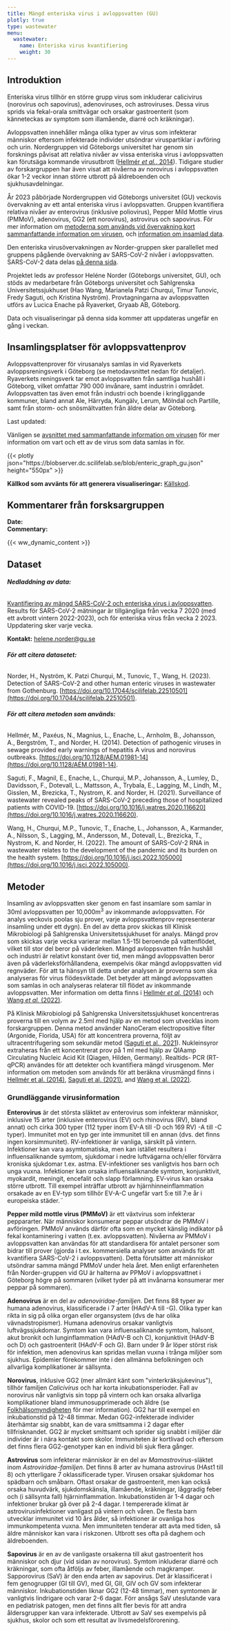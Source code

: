 ```yaml
---
title: Mängd enteriska virus i avloppsvatten (GU)
plotly: true
type: wastewater
menu:
  wastewater:
    name: Enteriska virus kvantifiering
    weight: 30
---
```


## Introduktion

Enteriska virus tillhör en större grupp virus som inkluderar calicivirus (norovirus och sapovirus), adenoviruses, och astroviruses. Dessa virus sprids via fekal-orala smittvägar och orsakar gastroenterit (som känneteckas av symptom som illamående, diarré och kräkningar).

Avloppsvatten innehåller många olika typer av virus som infekterar människor eftersom infekterade individer utsöndrar viruspartiklar i avföring och urin. Nordergruppen vid Göteborgs universitet har genom sin forsknings påvisat att relativa nivåer av vissa enteriska virus i avloppsvatten kan förutsäga kommande virusutbrott ([Hellmér _et al._, 2014](https://pubmed.ncbi.nlm.nih.gov/25172863/)). Tidigare studier av forskargruppen har även visat att nivåerna av norovirus i avloppsvatten ökar 1-2 veckor innan större utbrott på äldreboenden och sjukhusavdelningar.

År 2023 påbörjade Nordergruppen vid Göteborgs universitet (GU) veckovis övervakning av ett antal enteriska virus i avloppsvatten. Gruppen kvantifiera relativa nivåer av enterovirus (inklusive poliovirus), Pepper Mild Mottle virus (PMMoV), adenovirus, GG2 (ett norovirus), astrovirus och sapovirus. För mer information om [metoderna som används vid övervakning](#metoder),[kort sammanfattande information om virusen](#basic-virus-information), och [information om insamlad data](#dataset).

Den enteriska virusövervakningen av Norder-gruppen sker parallellet med gruppens pågående övervakning av SARS-CoV-2 nivåer i avloppsvatten. SARS-CoV-2 data delas [på denna sida](/dashboards/wastewater/covid_quantification/covid_quant_gu/).

Projektet leds av professor Heléne Norder (Göteborgs universitet, GU), och stöds av medarbetare från Göteborgs universitet och Sahlgrenska Universitetssjukhuset (Hao Wang, Marianela Patzi Churqui, Timur Tunovic, Fredy Saguti, och Kristina Nyström). Provtagningarna av avloppsvatten utförs av Lucica Enache på Ryaverket, Gryaab AB, Göteborg.

Data och visualiseringar på denna sida kommer att uppdateras ungefär en gång i veckan.

## Insamlingsplatser för avloppsvattenprov

Avloppsvattenprover för virusanalys samlas in vid Ryaverkets avloppsreningsverk i Göteborg (se metodavsnittet nedan för detaljer). Ryaverkets reningsverk tar emot avloppsvatten från samtliga hushåll i Göteborg, vilket omfattar 790 000 invånare, samt industrin i området. Avloppsvatten tas även emot från industri och boende i kringliggande kommuner, bland annat Ale, Härryda, Kungälv, Lerum, Mölndal och Partille, samt från storm- och snösmältvatten från äldre delar av Göteborg.

<div class="alert alert-info">Last updated: <span id="last_modified_enteric"></span></div>

Vänligen se [avsnittet med sammanfattande information om virusen](#basic-virus-information) för mer information om vart och ett av de virus som data samlas in för.

 <div class="plot_wrapper mb-3">
  <div class="table-responsive">{{< plotly json="https://blobserver.dc.scilifelab.se/blob/enteric_graph_gu.json" height="550px" >}}</div>
</div>

**Källkod som avvänts för att generera visualiseringar:** [Källskod](https://github.com/ScilifelabDataCentre/covid-portal-visualisations/blob/main/wastewater/enteric_viruses_gu.py).

## Kommentarer från forsksargruppen

<div><b>Date:</b> <span id="gu_enteric_comment_date"></span><br><b>Commentary:</b> <span id="gu_enteric_comment"></span></div>

{{< ww_dynamic_content >}}
<br>

## Dataset

###### **Nedladdning av data:**

[Kvantifiering av mängd SARS-CoV-2 och enteriska virus i avloppsvatten](https://blobserver.dckube.scilifelab.se/blob/wastewater_data_gu_allviruses.xlsx). Results för SARS-CoV-2 mätningar är tillgängliga från vecka 7 2020 (med ett avbrott vintern 2022-2023), och för enteriska virus från vecka 2 2023. Uppdatering sker varje vecka.

**Kontakt:** <helene.norder@gu.se>

###### **För att citera datasetet:**

Norder, H., Nyström, K. Patzi Churqui, M., Tunovic, T., Wang, H. (2023). Detection of SARS-CoV-2 and other human enteric viruses in wastewater from Gothenburg. [https://doi.org/10.17044/scilifelab.22510501](https://doi.org/10.17044/scilifelab.22510501).

###### **För att citera metoden som används:**

Hellmér, M., Paxéus, N., Magnius, L., Enache, L., Arnholm, B., Johansson, A., Bergström, T., and Norder, H. (2014). Detection of pathogenic viruses in sewage provided early warnings of hepatitis A virus and norovirus outbreaks. [https://doi.org/10.1128/AEM.01981-14](https://doi.org/10.1128/AEM.01981-14).

Saguti, F., Magnil, E., Enache, L., Churqui, M.P., Johansson, A., Lumley, D., Davidsson, F., Dotevall, L., Mattsson, A., Trybala, E., Lagging, M., Lindh, M., Gisslen, M., Brezicka, T., Nystrom, K. and Norder, H. (2021). Surveillance of wastewater revealed peaks of SARS-CoV-2 preceding those of hospitalized patients with COVID-19. [https://doi.org/10.1016/j.watres.2020.116620](https://doi.org/10.1016/j.watres.2020.116620).

Wang, H., Churqui, M.P., Tunovic, T., Enache, L., Johansson, A., Karmander, A., Nilsson, S., Lagging, M., Andersson, M., Dotevall, L., Brezicka, T., Nystrom, K. and Norder, H. (2022). The amount of SARS-CoV-2 RNA in wastewater relates to the development of the pandemic and its burden on the health system. [https://doi.org/10.1016/j.isci.2022.105000](https://doi.org/10.1016/j.isci.2022.105000).

## Metoder

Insamling av avloppsvatten sker genom en fast insamlare som samlar in 30ml avloppsvatten per 10,000m<sup>3</sup> av inkommande avloppsvatten. För analys veckovis poolas sju prover, varje avloppsvattenprov representerar insamling under ett dygn). En del av detta prov skickas till Klinisk Mikrobiologi på Sahlgrenska Universitetssjukhuset för analys. Mängd prov som skickas varje vecka varierar mellan 1.5-15l beroende på vattenflödet, vilket till stor del beror på väderleken. Mängd avloppsvatten från hushåll och industri är relativt konstant över tid, men mängd avloppsvatten beror även på väderleksförhållandena, exempelvis ökar mängd avloppsvatten vid regnväder. För att ta hänsyn till detta under analysen är proverna som ska analyseras för virus flödesviktade. Det betyder att mängd avloppsvatten som samlas in och analyseras relaterar till flödet av inkommande avloppsvatten. Mer information om detta finns i [Hellmér _et al._ (2014)](https://pubmed.ncbi.nlm.nih.gov/25172863/) och [Wang _et al._ (2022)](https://pubmed.ncbi.nlm.nih.gov/36035197/).

På Klinisk Mikrobiologi på Sahlgrenska Universitetssjukhuset koncentreras proverna till en volym av 2.5ml med hjälp av en metod som utvecklas inom forskargruppen. Denna metod använder NanoCeram electropositive filter (Argonide, Florida, USA) för att koncentrera proverna, följt av ultracentrifugering som sekundär metod ([Saguti et al., 2021](https://doi.org/10.1016/j.watres.2020.116620)). Nukleinsyror extraheras från ett koncentrerat prov på 1 ml med hjälp av QIAamp Circulating Nucleic Acid Kit (Qiagen, Hilden, Germany). Realtids- PCR (RT-qPCR) användes för att detekter och kvantifiera mängd virusgenom. Mer information om metoden som används för att beräkna virusmängd finns i [Hellmér et al. (2014)](https://doi.org/10.1128/AEM.01981-14), [Saguti et al. (2021)](https://doi.org/10.1016/j.watres.2020.116620), and [Wang et al. (2022)](https://doi.org/10.1016/j.isci.2022.105000).

### Grundläggande virusinformation

**Enterovirus** är det största släktet av enterovirus som infekterar människor, inklusive 15 arter (inklusive enterovirus (EV) och rhinovirus (RV), bland annat) och cirka 300 typer (112 typer inom EV-A till -D och 169 RV) -A till -C typer). Immunitet mot en typ ger inte immunitet till en annan (dvs. det finns ingen korsimmunitet). RV-infektioner är vanliga, särskilt på vintern. Infektioner kan vara asymtomatiska, men kan istället resultera i influensaliknande symtom, sjukdomar i nedre luftvägarna och/eller förvärra kroniska sjukdomar t.ex. astma. EV-infektioner ses vanligtvis hos barn och unga vuxna. Infektioner kan orsaka influensaliknande symtom, konjunktivit, myokardit, meningit, encefalit och slapp förlamning. EV-virus kan orsaka större utbrott. Till exempel inträffar utbrott av hjärnhinneinflammation orsakade av en EV-typ som tillhör EV-A-C ungefär vart 5:e till 7:e år i europeiska städer.¨

**Pepper mild mottle virus (PMMoV)** är ett växtvirus som infekterar peppararter. När människor konsumerar peppar utsöndrar de PMMoV i avföringen. PMMoV används därför ofta som en mycket känslig indikator på fekal kontaminering i vatten (t.ex. avloppsvatten). Nivåerna av PMMoV i avloppsvatten kan användas för att standardisera för antalet personer som bidrar till prover (gjorda i t.ex. kommersiella analyser som används för att kvantifiera SARS-CoV-2 i avloppsvatten). Detta förutsätter att människor utsöndrar samma mängd PMMoV under hela året. Men enligt erfarenheten från Norder-gruppen vid GU är halterna av PPMoV i avloppsvattnet i Göteborg högre på sommaren (vilket tyder på att invånarna konsumerar mer peppar på sommaren).

**Adenovirus** är en del av _adenoviridae-familjen_. Det finns 88 typer av humana adenovirus, klassificerade i 7 arter (HAdV-A till -G). Olika typer kan rikta in sig på olika organ eller organsystem (dvs de har olika vävnadstropismer). Humana adenovirus orsakar vanligtvis luftvägssjukdomar. Symtom kan vara influensaliknande symtom, halsont, akut bronkit och lunginflammation (HAdV-B och C), konjunktivit (HAdV-B och D) och gastroenterit (HAdV-F och G). Barn under 9 år löper störst risk för infektion, men adenovirus kan spridas mellan vuxna i trånga miljöer som sjukhus. Epidemier förekommer inte i den allmänna befolkningen och allvarliga komplikationer är sällsynta.

**Norovirus**, inklusive GG2 (mer allmänt känt som "vinterkräksjukevirus"), tillhör familjen _Calicivirus_ och har korta inkubationsperioder. Fall av norovirus når vanligtvis sin topp på vintern och kan orsaka allvarliga komplikationer bland immunosupprimerade och äldre (se [Folkhälsomyndigheten](https://www.folkhalsomyndigheten.se/smittskydd-beredskap/smittsamma-sjukdomar/calicivirus-noro-och-sapovirus/) för mer information). GG2 har till exempel en inkubationstid på 12-48 timmar. Medan GG2-infekterade individer återhämtar sig snabbt, kan de vara smittsamma i 2 dagar efter tillfrisknandet. GG2 är mycket smittsamt och sprider sig snabbt i miljöer där individer är i nära kontakt som skolor. Immuniteten är kortlivad och eftersom det finns flera GG2-genotyper kan en individ bli sjuk flera gånger.

**Astrovirus** som infekterar människor är en del av _Mamastrovirus_-släktet inom _Astroviridae-familjen_. Det finns 8 arter av humana astrovirus (HAst1 till 8) och ytterligare 7 oklassificerade typer. Virusen orsakar sjukdomar hos spädbarn och småbarn. Oftast orsakar de gastroenterit, men kan också orsaka huvudvärk, sjukdomskänsla, illamående, kräkningar, låggradig feber och (i sällsynta fall) hjärninflammation. Inkubationstiden är 1-4 dagar och infektioner brukar gå över på 2-4 dagar. I tempererade klimat är astrovirusinfektioner vanligast på vintern och våren. De flesta barn utvecklar immunitet vid 10 års ålder, så infektioner är ovanliga hos immunkompetenta vuxna. Men immuniteten tenderar att avta med tiden, så äldre människor kan vara i riskzonen. Utbrott ses ofta på daghem och äldreboenden.

**Sapovirus** är en av de vanligaste orsakerna till akut gastroenterit hos människor och djur (vid sidan av norovirus). Symtom inkluderar diarré och kräkningar, som ofta åtföljs av feber, illamående och magkramper. Sapporovirus (SaV) är den enda arten av sapovirus. Det är klassificerat i fem genogrupper (GI till GV), med GI, GII, GIV och GV som infekterar människor. Inkubationstiden liknar GG2 (12-48 timmar), men symtomen är vanligtvis lindrigare och varar 2-6 dagar. Förr ansågs SaV uteslutande vara en pediatrisk patogen, men det finns allt fler bevis för att andra åldersgrupper kan vara infekterade. Utbrott av SaV ses exempelvis på sjukhus, skolor och som ett resultat av livsmedelsförorening.
